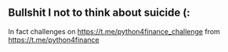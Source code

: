 ## Bullshit I not to think about suicide (:
In fact challenges on https://t.me/python4finance_challenge from https://t.me/python4finance